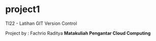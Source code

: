 # project1
TI22 - Latihan GIT Version Control

Project by : Fachrio Raditya
**Matakuliah Pengantar Cloud Computing**
